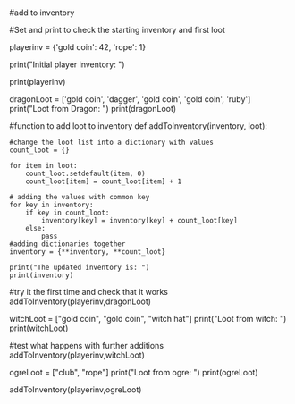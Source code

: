 # 
#add to inventory

#Set and print to check the starting inventory and first loot

playerinv = {'gold coin': 42, 'rope': 1}

print("Initial player inventory: ")

print(playerinv)

dragonLoot = ['gold coin', 'dagger', 'gold coin', 'gold coin', 'ruby']
print("Loot from Dragon: ")
print(dragonLoot)

#function to add loot to inventory
def addToInventory(inventory, loot):

    #change the loot list into a dictionary with values
    count_loot = {}

    for item in loot:
        count_loot.setdefault(item, 0)
        count_loot[item] = count_loot[item] + 1

    # adding the values with common key 
    for key in inventory: 
        if key in count_loot: 
            inventory[key] = inventory[key] + count_loot[key] 
        else: 
            pass
    #adding dictionaries together
    inventory = {**inventory, **count_loot}    

    print("The updated inventory is: ")
    print(inventory)

#try it the first time and check that it works
addToInventory(playerinv,dragonLoot)

witchLoot = ["gold coin", "gold coin", "witch hat"]
print("Loot from witch: ")
print(witchLoot)

#test what happens with further additions
addToInventory(playerinv,witchLoot)

ogreLoot = ["club", "rope"]
print("Loot from ogre: ")
print(ogreLoot)

addToInventory(playerinv,ogreLoot)
 


